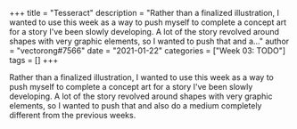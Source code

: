 +++
title = "Tesseract"
description = "Rather than a finalized illustration, I wanted to use this week as a way to push myself to complete a concept art for a story I've been slowly developing. A lot of the story revolved around shapes with very graphic elements, so I wanted to push that and a..."
author = "vectorong#7566"
date = "2021-01-22"
categories = ["Week 03: TODO"]
tags = []
+++

Rather than a finalized illustration, I wanted to use this week as a way to push myself to complete a concept art for a story I've been slowly developing. A lot of the story revolved around shapes with very graphic elements, so I wanted to push that and also do a medium completely different from the previous weeks.
